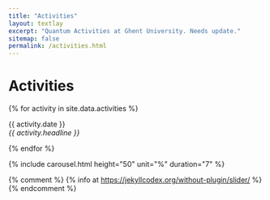 ```yaml
---
title: "Activities"
layout: textlay
excerpt: "Quantum Activities at Ghent University. Needs update."
sitemap: false
permalink: /activities.html
---
```


# Activities

{% for activity in site.data.activities %}
<p>{{ activity.date }} <br>
<em>{{ activity.headline }}</em></p>
{% endfor %}

{% include carousel.html height="50" unit="%" duration="7" %}

{% comment %}
{% info at https://jekyllcodex.org/without-plugin/slider/ %}
{% endcomment %}
